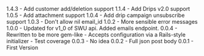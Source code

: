 1.4.3 - Add customer add/deletion support
1.1.4 - Add Drips v2.0 support
1.0.5 - Add attachment support
1.0.4 - Add drip campaign unsubscribe support
1.0.3 - Don't allow nil email_id
1.0.2 - More sensible error messages
1.0.0 - Updated for v1_0 of SWU api. Added emails endpoint.
0.0.4 - Rewritten to be more gem-like
      - Accepts configuration via a Rails-style initializer
      - Test coverage
0.0.3 - No idea
0.0.2 - Full json post body
0.0.1 - First Version
